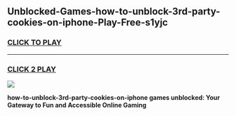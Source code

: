 
## Unblocked-Games-how-to-unblock-3rd-party-cookies-on-iphone-Play-Free-s1yjc
<h3>
<a href="https://premium76.site?title=how-to-unblock-3rd-party-cookies-on-iphone&ref=23A">CLICK TO PLAY</a></h3>
<hr>

<h3>
<a href="https://premium76.site?title=how-to-unblock-3rd-party-cookies-on-iphone&ref=23A">CLICK 2 PLAY</a>
  
</h3>

<a href="https://premium76.site?title=how-to-unblock-3rd-party-cookies-on-iphone&ref=23A"><img src="https://clearcache.store/games.png"></a>


**how-to-unblock-3rd-party-cookies-on-iphone games unblocked: Your Gateway to Fun and Accessible Online Gaming**
